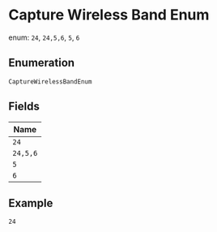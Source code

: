 
# Capture Wireless Band Enum

enum: `24`, `24,5,6`, `5`, `6`

## Enumeration

`CaptureWirelessBandEnum`

## Fields

| Name |
|  --- |
| `24` |
| `24,5,6` |
| `5` |
| `6` |

## Example

```
24
```

